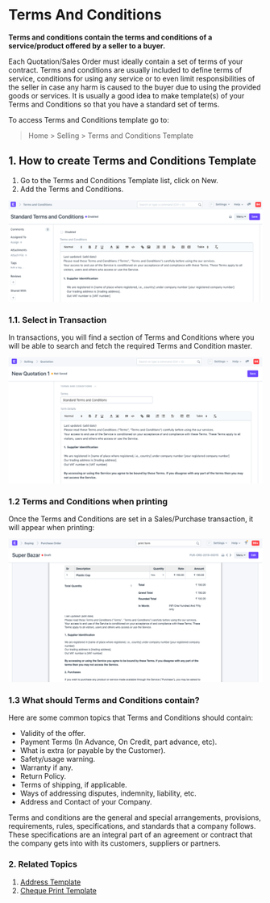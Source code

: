 
# Terms And Conditions


**Terms and conditions contain the terms and conditions of a service/product offered by a seller to a buyer.**


Each Quotation/Sales Order must ideally contain a set of terms of your contract. Terms and conditions are usually included to define terms of service, conditions for using any service or to even limit responsibilities of the seller in case any harm is caused to the buyer due to using the provided goods or services. It is
usually a good idea to make template(s) of your Terms and Conditions so that
you have a standard set of terms.


To access Terms and Conditions template go to:



> 
> Home > Selling > Terms and Conditions Template
> 
> 
> 


## 1. How to create Terms and Conditions Template


1. Go to the Terms and Conditions Template list, click on New.
2. Add the Terms and Conditions.


![Terms and Conditions](/files/terms-1.png)


### 1.1. Select in Transaction


In transactions, you will find a section of Terms and Conditions where you will be able to search and fetch the required Terms and Condition master.


![Terms and Conditions, Select in document](/files/terms-3.png)


### 1.2 Terms and Conditions when printing


Once the Terms and Conditions are set in a Sales/Purchase transaction, it will appear when printing:


![Terms and Conditions in print](/files/terms-in-print.png)


### 1.3 What should Terms and Conditions contain?


Here are some common topics that Terms and Conditions should contain:


* Validity of the offer.
* Payment Terms (In Advance, On Credit, part advance, etc).
* What is extra (or payable by the Customer).
* Safety/usage warning.
* Warranty if any.
* Return Policy.
* Terms of shipping, if applicable.
* Ways of addressing disputes, indemnity, liability, etc.
* Address and Contact of your Company.


Terms and conditions are the general and special arrangements, provisions, requirements, rules, specifications, and standards that a company follows. These specifications are an integral part of an agreement or contract that the company gets into with its customers, suppliers or partners.


### 2. Related Topics


1. [Address Template](/docs/v13/user/manual/en/setting-up/print/address-template)
2. [Cheque Print Template](/docs/v13/user/manual/en/setting-up/print/cheque-print-template)


